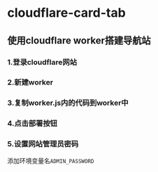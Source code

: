 # cloudflare-card-tab

## 使用cloudflare worker搭建导航站
### 1.登录cloudflare网站
### 2.新建worker
### 3.复制worker.js内的代码到worker中
### 4.点击部署按钮
### 5.设置网站管理员密码
添加环境变量名`ADMIN_PASSWORD`
